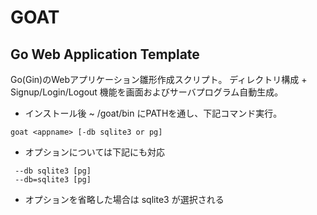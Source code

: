 # GOAT
## Go Web Application Template
Go(Gin)のWebアプリケーション雛形作成スクリプト。
ディレクトリ構成 + Signup/Login/Logout 機能を画面およびサーバプログラム自動生成。

* インストール後 ~ /goat/bin にPATHを通し、下記コマンド実行。
```
goat <appname> [-db sqlite3 or pg]
```

* オプションについては下記にも対応
```
 --db sqlite3 [pg]
 --db=sqlite3 [pg]
```
* オプションを省略した場合は sqlite3 が選択される

